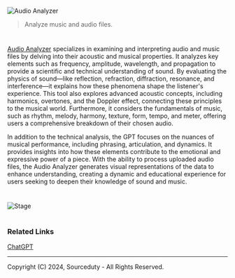 ![Audio Analyzer](https://github.com/user-attachments/assets/f2cc8e6f-2f30-47f5-9487-0e42859eaf6d)

> Analyze music and audio files.
#

[Audio Analyzer](https://chatgpt.com/g/g-g0Ob3Qbue-audio-analyzer) specializes in examining and interpreting audio and music files by delving into their acoustic and musical properties. It analyzes key elements such as frequency, amplitude, wavelength, and propagation to provide a scientific and technical understanding of sound. By evaluating the physics of sound—like reflection, refraction, diffraction, resonance, and interference—it explains how these phenomena shape the listener's experience. This tool also explores advanced acoustic concepts, including harmonics, overtones, and the Doppler effect, connecting these principles to the musical world. Furthermore, it considers the fundamentals of music, such as rhythm, melody, harmony, texture, form, tempo, and meter, offering users a comprehensive breakdown of their chosen audio.

In addition to the technical analysis, the GPT focuses on the nuances of musical performance, including phrasing, articulation, and dynamics. It provides insights into how these elements contribute to the emotional and expressive power of a piece. With the ability to process uploaded audio files, the Audio Analyzer generates visual representations of the data to enhance understanding, creating a dynamic and educational experience for users seeking to deepen their knowledge of sound and music.

#
![Stage](https://github.com/user-attachments/assets/b26a17c3-6144-45c1-80ed-3de8b75ba6f6)

#
### Related Links

[ChatGPT](https://github.com/sourceduty/ChatGPT)

***
Copyright (C) 2024, Sourceduty - All Rights Reserved.
